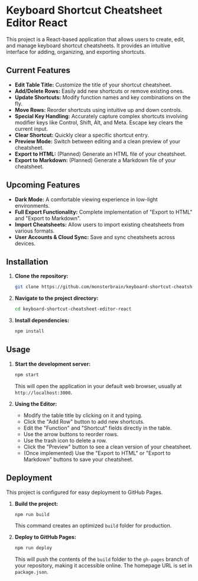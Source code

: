 # Keyboard Shortcut Cheatsheet Editor React

This project is a React-based application that allows users to create, edit, and manage keyboard shortcut cheatsheets. It provides an intuitive interface for adding, organizing, and exporting shortcuts.

## Current Features

*   **Edit Table Title:** Customize the title of your shortcut cheatsheet.
*   **Add/Delete Rows:** Easily add new shortcuts or remove existing ones.
*   **Update Shortcuts:** Modify function names and key combinations on the fly.
*   **Move Rows:** Reorder shortcuts using intuitive up and down controls.
*   **Special Key Handling:** Accurately capture complex shortcuts involving modifier keys like Control, Shift, Alt, and Meta. Escape key clears the current input.
*   **Clear Shortcut:** Quickly clear a specific shortcut entry.
*   **Preview Mode:** Switch between editing and a clean preview of your cheatsheet.
*   **Export to HTML:** (Planned) Generate an HTML file of your cheatsheet.
*   **Export to Markdown:** (Planned) Generate a Markdown file of your cheatsheet.

## Upcoming Features

*   **Dark Mode:** A comfortable viewing experience in low-light environments.
*   **Full Export Functionality:** Complete implementation of "Export to HTML" and "Export to Markdown".
*   **Import Cheatsheets:** Allow users to import existing cheatsheets from various formats.
*   **User Accounts & Cloud Sync:** Save and sync cheatsheets across devices.

## Installation

1.  **Clone the repository:**
    ```bash
    git clone https://github.com/monsterbrain/keyboard-shortcut-cheatsheet-editor-react.git
    ```
2.  **Navigate to the project directory:**
    ```bash
    cd keyboard-shortcut-cheatsheet-editor-react
    ```
3.  **Install dependencies:**
    ```bash
    npm install
    ```

## Usage

1.  **Start the development server:**
    ```bash
    npm start
    ```
    This will open the application in your default web browser, usually at `http://localhost:3000`.

2.  **Using the Editor:**
    *   Modify the table title by clicking on it and typing.
    *   Click the "Add Row" button to add new shortcuts.
    *   Edit the "Function" and "Shortcut" fields directly in the table.
    *   Use the arrow buttons to reorder rows.
    *   Use the trash icon to delete a row.
    *   Click the "Preview" button to see a clean version of your cheatsheet.
    *   (Once implemented) Use the "Export to HTML" or "Export to Markdown" buttons to save your cheatsheet.

## Deployment

This project is configured for easy deployment to GitHub Pages.

1.  **Build the project:**
    ```bash
    npm run build
    ```
    This command creates an optimized `build` folder for production.

2.  **Deploy to GitHub Pages:**
    ```bash
    npm run deploy
    ```
    This will push the contents of the `build` folder to the `gh-pages` branch of your repository, making it accessible online. The homepage URL is set in `package.json`.
